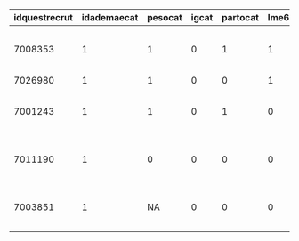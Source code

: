 | idquestrecrut | idademaecat | pesocat | igcat | partocat | lme6 | corcat24 | estadocivilmae24 | escolamaecat36 | abepcat36 | pontosabep36 | tanu | resultadotanu | resultqtai36 | creche36 | somaludicas36 | ludicascat36 | tempotelacat36 | horacertacat36 | telacasa36 | telalimitetempocat36 | telainteracaocat36 | telalimiteconteudocat36 | pedsqlfisico36 | pedsqlpsico36 | pedsqlglobal36 | genero | cogbal36 | classcogbal36 | cogcomp36 | classcogcomp36 | lrbal36 | claslrbal36 | lebal36 | classlebal36 | lingcomp36 | classlingcomp36 | mfbal36 | classmfbal36 | mgbal36 | classmgbal36 | motorcomp36 | classmotorcomp36 |
| :--- | :--- | :--- | :--- | :--- | :--- | :--- | :--- | :--- | :--- | :--- | :--- | :--- | :--- | :--- | :--- | :--- | :--- | :--- | :--- | :--- | :--- | :--- | :--- | :--- | :--- | :--- | :--- | :--- | :--- | :--- | :--- | :--- | :--- | :--- | :--- | :--- | :--- | :--- | :--- | :--- | :--- | :--- |
| 7008353 | 1 | 1 | 0 | 1 | 1 | 0 | 1 | 2 | C | 28 | Sim | Sim | POSITIVA | Não | 3 | inadequado | 0 | 0 | Acompanhado pelos cuidadores (adultos) | 0 | 1 | 1 | 87.5 | 72.5 | 80 | Feminino | 10 | 1 | 100 | 1 | 11 | 1 | 11 | 1 | 106 | 1 | 10 | 1 | 9 | 1 | 97 | 1 |
| 7026980 | 1 | 1 | 0 | 0 | 1 | 0 | 1 | 2 | C | 22 | Sim | Sim | POSITIVA | Sim | 5 | adequado | 0 | 1 | Sozinho | 1 | 0 | 1 | 100 | 100 | 100 | Masculino | 10 | 1 | 100 | 1 | 8 | 1 | 3 | 0 | 74 | 0 | 10 | 1 | 9 | 1 | 97 | 1 |
| 7001243 | 1 | 1 | 0 | 1 | 0 | 0 | 1 | 1 | C | 17 | Sim | Sim | POSITIVA | Sim | 2 | inadequado | 0 | 0 | Acompanhado pelos cuidadores (adultos) | 0 | 0 | 1 | 90.625 | 100 | 95.3125 | Masculino | 11 | 1 | 105 | 1 | 9 | 1 | 9 | 1 | 94 | 1 | 7 | 1 | 8 | 1 | 85 | 1 |
| 7011190 | 1 | 0 | 0 | 0 | 0 | 0 | 0 | 2 | DE | 15 | Sim | Sim | POSITIVA | Sim | 2 | inadequado | 0 | 0 | Acompanhado pelos cuidadores (adultos) | 0 | 1 | 1 | 87.5 | 92.3076923076923 | 89.9038461538462 | Feminino | 9 | 1 | 95 | 1 | 10 | 1 | 6 | 0 | 89 | 1 | 11 | 1 | 7 | 1 | 94 | 1 |
| 7003851 | 1 | NA | 0 | 0 | 0 | 0 | 1 | 1 | B | 40 | Sim | Sim | NEGATIVA | Não | 6 | adequado | 0 | 0 | Acompanhado pelos cuidadores (adultos) | 1 | 1 | 1 | 84.375 | 87.5 | 85.9375 | Feminino | 11 | 1 | 105 | 1 | 8 | 1 | 9 | 1 | 91 | 1 | 8 | 1 | 9 | 1 | 91 | 1 |
